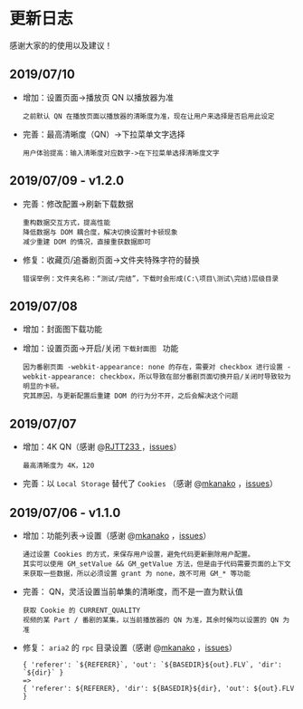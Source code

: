 # 更新日志

感谢大家的的使用以及建议！

## 2019/07/10

- 增加：设置页面->播放页 QN 以播放器为准

  ```
  之前默认 QN 在播放页面以播放器的清晰度为准，现在让用户来选择是否启用此设定
  ```

- 完善：最高清晰度（QN）->下拉菜单文字选择

  ```
  用户体验提高：输入清晰度对应数字->在下拉菜单选择清晰度文字
  ```

## 2019/07/09 - v1.2.0

- 完善：修改配置->刷新下载数据

  ```
  重构数据交互方式，提高性能
  降低数据与 DOM 耦合度，解决切换设置时卡顿现象
  减少重建 DOM 的情况，直接重获数据即可
  ```

- 修复：收藏页/追番剧页面->文件夹特殊字符的替换

  ```
  错误举例：文件夹名称：“测试/完结”，下载时会形成(C:\项目\测试\完结)层级目录
  ```

## 2019/07/08

- 增加：封面图下载功能

- 增加：设置页面->开启/关闭 `下载封面图 ` 功能

  ```
  因为番剧页面 -webkit-appearance: none 的存在，需要对 checkbox 进行设置 -webkit-appearance: checkbox，所以导致在部分番剧页面切换开启/关闭时导致较为明显的卡顿。
  究其原因，与更新配置后重建 DOM 的行为分不开，之后会解决这个问题
  ```

## 2019/07/07

- 增加：4K QN（感谢 @[RJTT233 ](<https://github.com/RJTT233>) ，[issues](<https://github.com/evgo2017/bilibili_video_download/issues/4>)）

  ```
  最高清晰度为 4K，120
  ```

- 完善：以 `Local Storage` 替代了 `Cookies` （感谢 @[mkanako](<https://github.com/mkanako>) ，[issues](<https://github.com/evgo2017/bilibili_video_download/issues/2>)）

## 2019/07/06  - v1.1.0


- 增加：功能列表->设置（感谢 @[mkanako](<https://github.com/mkanako>) ，[issues](<https://github.com/evgo2017/bilibili_video_download/issues/2>)）

  ```
  通过设置 Cookies 的方式，来保存用户设置，避免代码更新删除用户配置。
  其实可以使用 GM_setValue && GM_getValue 方法，但是由于代码需要页面的上下文来获取一些数据，所以必须设置 grant 为 none，故不可用 GM_* 等功能
  ```

- 完善： QN，灵活设置当前单集的清晰度，而不是一直为默认值

  ```
  获取 Cookie 的 CURRENT_QUALITY
  视频的某 Part / 番剧的某集，以当前播放器的 QN 为准，其余时候均以设置的 QN 为准
  ```

- 修复： `aria2` 的 `rpc` 目录设置（感谢 @[mkanako](<https://github.com/mkanako>) ，[issues](<https://github.com/evgo2017/bilibili_video_download/issues/3>)）

  ```
  { 'referer': `${REFERER}`, 'out': `${BASEDIR}${out}.FLV`, 'dir': `${dir}` } 
  =>
  { 'referer': ${REFERER}, 'dir': ${BASEDIR}${dir}, 'out': ${out}.FLV }
  ```

